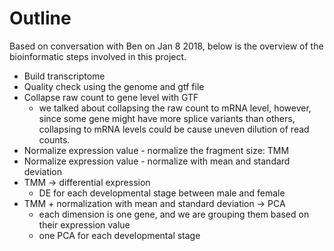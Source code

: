 # Outline

Based on conversation with Ben on Jan 8 2018, below is the overview of the bioinformatic steps involved in this project. 
- Build transcriptome
- Quality check using the genome and gtf file
- Collapse raw count to gene level with GTF 
  - we talked about collapsing the raw count to mRNA level, however, since some gene might have more splice variants than others, collapsing to mRNA levels could be cause uneven dilution of read counts.  
- Normalize expression value - normalize the fragment size: TMM 
- Normalize expression value - normalize with mean and standard deviation 
- TMM -> differential expression
  - DE for each developmental stage between male and female
- TMM + normalization with mean and standard deviation -> PCA
  - each dimension is one gene, and we are grouping them based on their expression value
  - one PCA for each developmental stage


